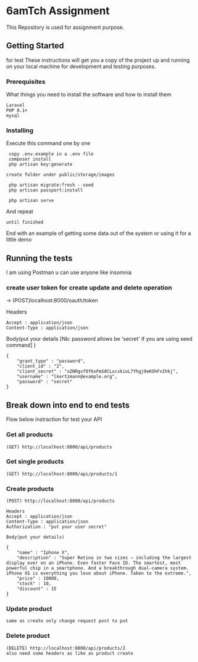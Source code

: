 # 6amTch Assignment
This Repository is used for assignment purpose.


## Getting Started

for test These instructions will get you a copy of the project up and running on your local machine for development and testing purposes.

### Prerequisites

What things you need to install the software and how to install them

```
Laravel
PHP 8.1+
mysql

```

### Installing


Execute this command one by one

```
 copy .env.example in a .env file
 composer install
 php artisan key:generate 

create folder under public/storage/images

 php artisan migrate:fresh --seed
 php artisan passport:install

 php artisan serve
```

And repeat

```
until finished
```

End with an example of getting some data out of the system or using it for a little demo

## Running the tests

I am using Postman u can use anyone like insomnia

### create user token for create update and delete operation

-> (POST)localhost:8000/oauth/token

Headers
```
Accept : application/json
Content-Type : application/json
```

Body(put your details [Nb: password allows be 'secret' if you are using seed command] )
```
{
	"grant_type" : "password",
	"client_id" : "2",
	"client_secret" : "xZNRgxf0f6xFmS8CLxcxkioL7Yhgj9eKOhFxIhkj",
	"username" : "lkertzmann@example.org",
	"password" : "secret"
}
```

## Break down into end to end tests

Flow below instraction for test your API 

### Get all products
```
(GET) http://localhost:8000/api/products
```

### Get single products
```
(GET) http://localhost:8000/api/products/1
```

### Create products
```
(POST) http://localhost:8000/api/products

Headers
Accept : application/json
Content-Type : application/json
Authorization : "put your user secret"

Body(put your details)

{
	"name" : "Iphone X",
	"description" : "Super Retina in two sizes — including the largest display ever on an iPhone. Even faster Face ID. The smartest, most powerful chip in a smartphone. And a breakthrough dual-camera system. iPhone XS is everything you love about iPhone. Taken to the extreme.",
	"price" : 10000,
	"stock" : 10,
	"discount" : 15
}
```

### Update product 
```
same as create only change request post to put
```

### Delete product
```
(DELETE) http://localhost:8000/api/products/2
also need some headers as like as product create 
```

